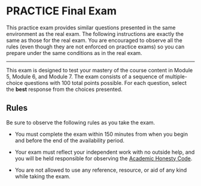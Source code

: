 # PRACTICE Final Exam

This practice exam provides similar questions presented in the same environment
as the real exam. The following instructions are exactly the same as those for
the real exam. You are encouraged to observe all the rules (even though they are
not enforced on practice exams) so you can prepare under the same conditions as
in the real exam.

--- 

This exam is designed to test your mastery of the course content in Module 5,
Module 6, and Module 7. The exam consists of a sequence of multiple-choice
questions with 100 total points possible. For each question, select the **best**
response from the choices presented.

## Rules

Be sure to observe the following rules as you take the exam.

- You must complete the exam within 150 minutes from when you begin and before
  the end of the availability period.

- Your exam must reflect your independent work with no outside help, and you
  will be held responsible for observing the [Academic Honesty
  Code](http://www.auburn.edu/academic/provost/academic-honesty/_assets/pdf/academic-honesty-code-20201028.pdf).

- You are not allowed to use any reference, resource, or aid of any kind while
  taking the exam.

